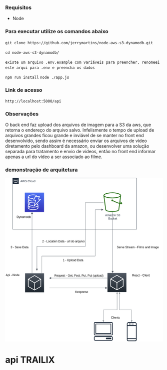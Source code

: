 ### Requisitos

- Node

### Para executar utilize os comandos abaixo

`git clone https://github.com/jerrymartins/node-aws-s3-dynamodb.git`

`cd node-aws-s3-dynamodb/`

`existe um arquivo .env.example com variáveis para preencher, renomeei este arqui para .env e preencha os dados`

`npm run install`
`node ./app.js`

### Link de acesso

`http://localhost:5000/api`

### Observações
O back end faz upload dos arquivos de imagem para a S3 da aws, que retorna o endereço
do arquivo salvo.
Infelismente o tempo de upload de arquivos grandes ficou grande e inviável de se manter no front end
desenvolvido, sendo assim é necessário enviar os arquivos de vídeo diretamento pelo dashboard da amazon, 
ou desenvolver uma solução separada para tratamento e envio de vídeos, então no front end informar apenas 
a url do vídeo a ser associado ao filme.

### demonstração de arquitetura
![alt text](https://raw.githubusercontent.com/jerrymartins/node-aws-s3-dynamodb/master/Untitled%20Diagram.png)

# api TRAILIX
